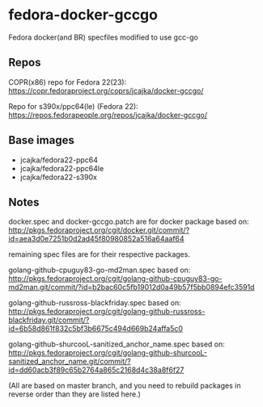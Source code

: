 # fedora-docker-gccgo
Fedora docker(and BR) specfiles modified to use gcc-go

## Repos
COPR(x86) repo for Fedora 22(23):
https://copr.fedoraproject.org/coprs/jcajka/docker-gccgo/

Repo for s390x/ppc64(le) (Fedora 22):
https://repos.fedorapeople.org/repos/jcajka/docker-gccgo/

## Base images
* jcajka/fedora22-ppc64
* jcajka/fedora22-ppc64le
* jcajka/fedora22-s390x

## Notes
docker.spec and docker-gccgo.patch are for docker package 
based on:
http://pkgs.fedoraproject.org/cgit/docker.git/commit/?id=aea3d0e7251b0d2ad45f80980852a516a64aaf64

remaining spec files are for their respective packages.

golang-github-cpuguy83-go-md2man.spec
based on:
http://pkgs.fedoraproject.org/cgit/golang-github-cpuguy83-go-md2man.git/commit/?id=b2bac60c5fb19012d0a49b57f5bb0894efc3591d

golang-github-russross-blackfriday.spec
based on:
http://pkgs.fedoraproject.org/cgit/golang-github-russross-blackfriday.git/commit/?id=6b58d861f832c5bf3b6675c494d669b24affa5c0

golang-github-shurcooL-sanitized_anchor_name.spec
based on:
http://pkgs.fedoraproject.org/cgit/golang-github-shurcooL-sanitized_anchor_name.git/commit/?id=dd60acb3f89c65b2764a865c2168d4c38a8f6f27

(All are based on master branch, and you need to rebuild packages in reverse order than they are listed here.)

